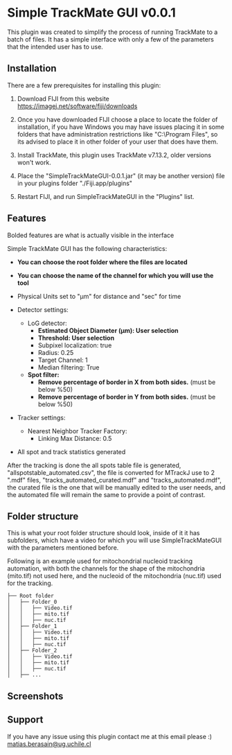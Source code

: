 
# Simple TrackMate GUI v0.0.1

This plugin was created to simplify the process of running TrackMate to a batch of files. It has a simple interface with only a few of the parameters that the intended user has to use.


## Installation

There are a few prerequisites for installing this plugin:

1. Download FIJI from this website
   https://imagej.net/software/fiji/downloads

2. Once you have downloaded FIJI choose a place to locate the folder of installation, if you have Windows you may have issues placing it in some folders that have administration restrictions like "C:\Program Files\", so its advised to place it in other folder of your user that does have them.

3. Install TrackMate, this plugin uses TrackMate v7.13.2, older versions won't work.

4. Place the "SimpleTrackMateGUI-0.0.1.jar" (it may be another version) file in your plugins folder  "./Fiji.app/plugins"

5. Restart FIJI, and run SimpleTrackMateGUI in the "Plugins" list.

## Features

Bolded features are what is actually visible in the interface

Simple TrackMate GUI has the following characteristics:

- **You can choose the root folder where the files are located**

- **You can choose the name of the channel for which you will use the tool**

- Physical Units set to "μm" for distance and "sec" for time
- Detector settings:
    - LoG detector:
        - **Estimated Object Diameter (μm): User selection**
        - **Threshold: User selection**
        - Subpixel localization: true
        - Radius: 0.25
        - Target Channel: 1
        - Median filtering: True
    - **Spot filter:**
        - **Remove percentage of border in X from both sides.** (must be below %50)
        - **Remove percentage of border in Y from both sides.** (must be below %50)

- Tracker settings:
    - Nearest Neighbor Tracker Factory:
        - Linking Max Distance: 0.5

- All spot and track statistics generated

After the tracking is done the all spots table file is generated, "allspotstable_automated.csv", the file is converted for MTrackJ use to 2 ".mdf" files, "tracks_automated_curated.mdf" and "tracks_automated.mdf", the curated file is the one that will be manually edited to the user needs, and the automated file will remain the same to provide a point of contrast.

## Folder structure

This is what your root folder structure should look, inside of it it has subfolders, 
which have a video for which you will use SimpleTrackMateGUI with the parameters mentioned before.

Following is an example used for mitochondrial nucleoid tracking automation, with both the channels
for the shape of the mitochondria (mito.tif) not used here, and the nucleoid of the
mitochondria (nuc.tif) used for the tracking.

```
├── Root folder
│   ├── Folder_0
│   │   ├── Video.tif
│   │   ├── mito.tif
│   │   ├── nuc.tif
│   ├── Folder_1
│   │   ├── Video.tif
│   │   ├── mito.tif
│   │   ├── nuc.tif
│   ├── Folder_2
│   │   ├── Video.tif
│   │   ├── mito.tif
│   │   ├── nuc.tif
│   ├── ...
```

## Screenshots

## Support

If you have any issue using this plugin contact me at this email please :)\
matias.berasain@ug.uchile.cl